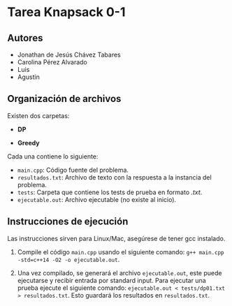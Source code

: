 # Tarea Knapsack 0-1

## Autores

* Jonathan de Jesús Chávez Tabares
* Carolina Pérez Alvarado
* Luis
* Agustín

## Organización de archivos

Existen dos carpetas:

* **DP**

* **Greedy**

Cada una contiene lo siguiente:

* `main.cpp`: Código fuente del problema.
* `resultados.txt`: Archivo de texto con la respuesta a la instancia del problema.
* `tests`: Carpeta que contiene los tests de prueba en formato *.txt*.
* `ejecutable.out`: Archivo ejecutable (no existe al inicio).

## Instrucciones de ejecución

Las instrucciones sirven para Linux/Mac, asegúrese de tener gcc instalado.

1. Compile el código `main.cpp` usando el siguiente comando: `g++ main.cpp -std=c++14 -O2 -o ejecutable.out`.

2. Una vez compilado, se generará el archivo `ejecutable.out`, este puede ejecutarse y recibir entrada por standard input. Para ejecutar una prueba ejecute el siguiente comando: `ejecutable.out < tests/dp01.txt > resultados.txt`. Esto guardará los resultados en `resultados.txt`.
